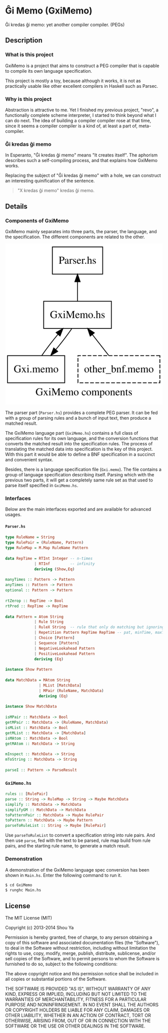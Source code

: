# Ĝi Memo (GxiMemo)
Ĝi kredas ĝi memo: yet another compiler compiler. (PEGs)

## Description
### What is this project
GxiMemo is a project that aims to construct a PEG compiler that
is capable to compile its own language specification.

This project is mostly a toy, because although it works, it is not as
practically usable like other excellent compilers in Haskell such as
Parsec.

### Why is this project
Abstraction is attractive to me. Yet I finished my previous project,
"revo", a functionally complete scheme interpreter, I started to think
beyond what I can do next. The idea of building a compiler compiler rose
at that time, since it seems a compiler compiler is a kind of, at
least a part of, meta-compiler.

### Ĝi kredas ĝi memo
In Esperanto, "Ĝi kredas ĝi memo" means "It creates itself".
The aphorism describes such a self-compiling process, and that
explains how GxiMemo works.

Replacing the subject of "Ĝi kredas ĝi memo" with a hole, we can
construct an interesting quinification of the sentence.

> "X kredas ĝi memo" kredas ĝi memo.

## Details
### Components of GxiMemo
GxiMemo mainly separates into three parts, the parser, the
language, and the specification. The different components are
related to the other.

![gximemo_components](https://raw.githubusercontent.com/shouya/gximemo/assets/components.svg)

The parser part (`Parser.hs`) provides a complete PEG parser. It can be fed with a
group of parsing rules and a bunch of input text, then produce a
matched result.

The GxiMemo language part (`GxiMemo.hs`) contains a full class of
specification rules for its own language, and the conversion functions
that converts the matched result into the specification rules. The
process of translating the matched data into specification is the key
of this project. With this part it would be able to define a BNF
specification in a succinct and convenient syntax.

Besides, there is a language specification file (`Gxi.memo`). The file
contains a group of language specification describing itself. Parsing
which with the previous two parts, it will get a completely same rule
set as that used to parse itself specified in `GxiMemo.hs`.


### Interfaces

Below are the main interfaces exported and are available for advanced
usages.

#### `Parser.hs`
```haskell
type RuleName = String
type RulePair = (RuleName, Pattern)
type RuleMap = M.Map RuleName Pattern

data RepTime = RTInt Integer -- n-times
             | RTInf         -- infinity
             deriving (Show,Eq)

manyTimes :: Pattern -> Pattern
anyTimes :: Pattern -> Pattern
optional :: Pattern -> Pattern

rtZerop :: RepTime -> Bool
rtPred :: RepTime -> RepTime

data Pattern = Atom String
             | Rule String
             | RuleX String  -- rule that only do matching but ignoring the result
             | Repetition Pattern RepTime RepTime -- pat, minTime, maxTime
             | Choice [Pattern]
             | Sequence [Pattern]
             | NegativeLookahead Pattern
             | PositiveLookahead Pattern
             deriving (Eq)

instance Show Pattern

data MatchData = MAtom String
               | MList [MatchData]
               | MPair (RuleName, MatchData)
               deriving (Eq)

instance Show MatchData

isMPair :: MatchData -> Bool
getMPair :: MatchData -> (RuleName, MatchData)
isMList :: MatchData -> Bool
getMList :: MatchData -> [MatchData]
isMAtom :: MatchData -> Bool
getMAtom :: MatchData -> String

mInspect :: MatchData -> String
mToString :: MatchData -> String

parseI :: Pattern -> ParseResult
```

### `GxiMemo.hs`
```haskell
rules :: [RulePair]
parse :: String -> RuleMap -> String -> Maybe MatchData
simplify :: MatchData -> MatchData
simplifyGM :: MatchData -> MatchData
toPatternPair :: MatchData -> Maybe RulePair
toPattern :: MatchData -> Maybe Pattern
parseToRuleList :: String -> Maybe [RulePair]
```

Use `parseToRuleList` to convert a specification string into rule
pairs. And then use `parse`, fed with the text to be parsed, rule map
build from rule pairs, and the starting rule name, to generate a match result.

### Demonstration
A demonstration of the GxiMemo language spec conversion has been shown
in `Main.hs`. Enter the following command to run it.

```bash
$ cd GxiMemo
$ runghc Main.hs
```

## License

The MIT License (MIT)

Copyright (c) 2013-2014 Shou Ya

Permission is hereby granted, free of charge, to any person obtaining a copy of
this software and associated documentation files (the "Software"), to deal in
the Software without restriction, including without limitation the rights to
use, copy, modify, merge, publish, distribute, sublicense, and/or sell copies of
the Software, and to permit persons to whom the Software is furnished to do so,
subject to the following conditions:

The above copyright notice and this permission notice shall be included in all
copies or substantial portions of the Software.

THE SOFTWARE IS PROVIDED "AS IS", WITHOUT WARRANTY OF ANY KIND, EXPRESS OR
IMPLIED, INCLUDING BUT NOT LIMITED TO THE WARRANTIES OF MERCHANTABILITY, FITNESS
FOR A PARTICULAR PURPOSE AND NONINFRINGEMENT. IN NO EVENT SHALL THE AUTHORS OR
COPYRIGHT HOLDERS BE LIABLE FOR ANY CLAIM, DAMAGES OR OTHER LIABILITY, WHETHER
IN AN ACTION OF CONTRACT, TORT OR OTHERWISE, ARISING FROM, OUT OF OR IN
CONNECTION WITH THE SOFTWARE OR THE USE OR OTHER DEALINGS IN THE SOFTWARE.
